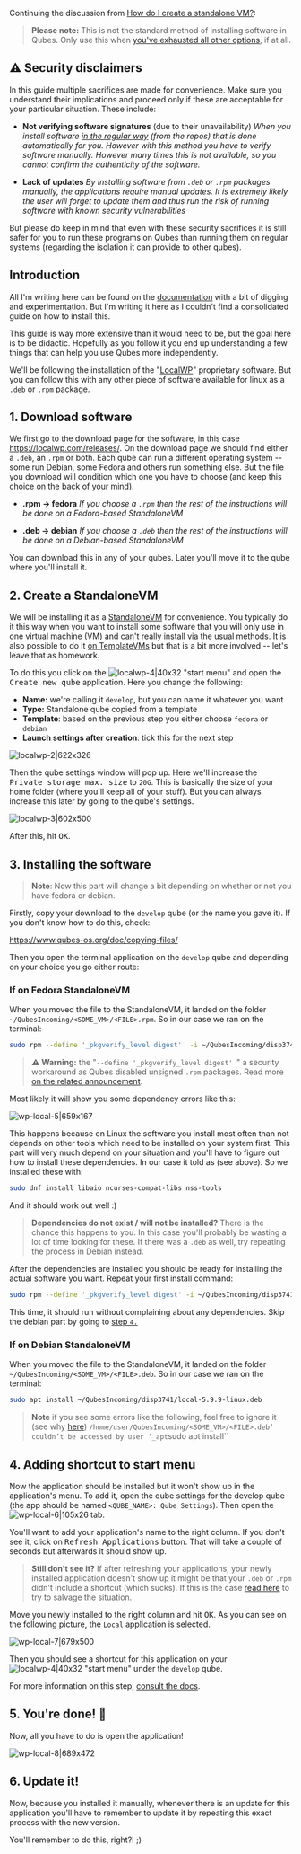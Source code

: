 Continuing the discussion from [How do I create a standalone VM?](https://forum.qubes-os.org/t/how-do-i-create-a-standalone-vm/2884):

> **Please note:** This is not the standard method of installing software in Qubes. Only use this when [you've exhausted all other options](https://www.qubes-os.org/doc/software-update-domu/#installing-software-in-templatevms), if at all.

## :warning: Security disclaimers
In this guide multiple sacrifices are made for convenience. Make sure you understand their implications and proceed only if these are acceptable for your particular situation. These include:
  * **Not verifying software signatures** (due to their unavailability)
    *When you install software [in the regular way](https://www.qubes-os.org/doc/software-update-domu/#installing-software-in-templatevms) (from the repos) that is done automatically for you. However with this method you have to verify software manually. However many times this is not available, so you cannot confirm the authenticity of the software.*

  * **Lack of updates**
    *By installing software from `.deb` or `.rpm` packages manually, the applications require manual updates. It is extremely likely the user will forget to update them and thus run the risk of running software with known security vulnerabilities*

But please do keep in mind that even with these security sacrifices it is still safer for you to run these programs on Qubes than running them on regular systems (regarding the isolation it can provide to other qubes).

## Introduction

All I'm writing here can be found on the [documentation](https://www.qubes-os.org/doc/) with a bit of digging and experimentation. But I'm writing it here as I couldn't find a consolidated guide on how to install this.

This guide is way more extensive than it would need to be, but the goal here is to be didactic. Hopefully as you follow it you end up understanding a few things that can help you use Qubes more independently.

We'll be following the installation of the "[LocalWP](https://localwp.com)" proprietary software. But you can follow this with any other piece of software available for linux as a `.deb` or `.rpm` package.

## 1. Download software

We first go to the  download page for the software, in this case https://localwp.com/releases/. On the download page we should find either a `.deb`, an `.rpm` or both. Each qube can run a different operating system -- some run Debian, some Fedora and others run something else. But the file you download will condition which one you have to choose (and keep this choice on the back of your mind).

* **.rpm -> fedora**
  *If you choose a `.rpm` then the rest of the instructions will be done on a Fedora-based StandaloneVM*

* **.deb -> debian**
  *If you choose a `.deb` then the rest of the instructions will be done on a Debian-based StandaloneVM*

You can download this in any of your qubes. Later you'll move it to the qube where you'll install it.

## 2. Create a StandaloneVM

We will be installing it as a [StandaloneVM](https://www.qubes-os.org/doc/standalone-and-hvm/) for convenience. You typically do it this way when you want to install some software that you will only use in one virtual machine (VM) and can't really install via the usual methods. It is also possible to do it [on TemplateVMs](https://www.qubes-os.org/doc/software-update-domu/#installing-software-in-templatevms) but that is a bit more involved -- let's leave that as homework.

To do this you click on the ![localwp-4|40x32](upload://51gGtQ48lphg6V43MVrRJRbI8Nb.png) "start menu" and open the <kbd>Create new qube</kbd> application. Here you change the following:

* **Name:** we're calling it `develop`, but you can name it whatever you want
*  **Type:** Standalone qube copied from a template
*  **Template**: based on the previous step you either choose `fedora` or `debian`
* **Launch settings after creation**: tick this for the next step

![localwp-2|622x326](upload://4Jcod5Zu5i1hq2FVtqvz4AKakt1.png) 

Then the qube settings window will pop up. Here we'll increase the <kbd>Private storage max. size</kbd> to `20G`. This is basically the size of your home folder (where you'll keep all of your stuff). But you can always increase this later by going to the qube's settings.

![localwp-3|602x500](upload://dteFMKV0quPvWD45eMN7WxerkMO.png) 

After this, hit <kbd>OK</kbd>.

## 3. Installing the software

> **Note**: Now this part will change a bit depending on whether or not you have fedora or debian.

Firstly, copy your download to the `develop` qube (or the name you gave it). If you don't know how to do this, check:

https://www.qubes-os.org/doc/copying-files/

Then you open the terminal application on the `develop` qube and depending on your choice you go either route:

### If on Fedora StandaloneVM

When you moved the file to the StandaloneVM, it landed on the folder `~/QubesIncoming/<SOME_VM>/<FILE>.rpm`. So in our case we ran on the terminal:

```bash
sudo rpm --define '_pkgverify_level digest'  -i ~/QubesIncoming/disp3741/local-5.9.9-linux.rpm
```

> **:warning: Warning:** the "`--define '_pkgverify_level digest' `" a security workaround as Qubes disabled unsigned `.rpm` packages. Read more [on the related announcement](https://github.com/QubesOS/qubes-secpack/blob/master/QSBs/qsb-067-2021.txt).

Most likely it will show you some dependency errors like this:

![wp-local-5|659x167](upload://tWknC6LnYFbXg42ckHJDQ8JKK1w.png) 

This happens because on Linux the software you install most often than not depends on other tools which need to be installed on your system first. This part will very much depend on your situation and you'll have to figure out how to install these dependencies. In our case it told as (see above). So we installed these with:

```bash
sudo dnf install libaio ncurses-compat-libs nss-tools
```
And it should work out well :)

> **Dependencies do not exist / will not be installed?**
> There is the chance this happens to you. In this case you'll probably be wasting a lot of time looking for these. If there was a `.deb` as well, try repeating the process in Debian instead.

After the dependencies are installed you should be ready for installing the actual software you want. Repeat your first install command:

```bash
sudo rpm --define '_pkgverify_level digest' -i ~/QubesIncoming/disp3741/local-5.9.9-linux.rpm
```

This time, it should run without complaining about any dependencies. Skip the debian part by going to [step `4.`](#4-adding-shortcut-to-start-menu)


### If on Debian StandaloneVM

When you moved the file to the StandaloneVM, it landed on the folder `~/QubesIncoming/<SOME_VM>/<FILE>.deb`. So in our case we ran on the terminal:

```bash
sudo apt install ~/QubesIncoming/disp3741/local-5.9.9-linux.deb
```

> **Note** if you see some errors like the following, feel free to ignore it (see why [here](https://forum.qubes-os.org/t/installing-software-in-qubes-from-deb-rpm/2890/14))
> `/home/user/QubesIncoming/<SOME_VM>/<FILE>.deb’ couldn’t be accessed by user ‘_apt`sudo apt install``

## 4. Adding shortcut to start menu

Now the application should be installed but it won't show up in the application's menu. To add it, open the qube settings for the develop qube (the app should be named `<QUBE_NAME>: Qube Settings`). Then open the ![wp-local-6|105x26](upload://bgCZZJd3fXXt1LwxhvD31rRv1w1.png) tab. 

You'll want to add your application's name to the right column. If you don't see it, click on <kbd>Refresh Applications</kbd> button. That will take a couple of seconds but afterwards it should show up. 

> **Still don't see it?**
> If after refreshing your applications, your newly installed application doesn't show up it might be that your `.deb` or `.rpm` didn't include a shortcut (which sucks). If this is the case [read here](https://www.qubes-os.org/doc/managing-appvm-shortcuts/#what-if-my-application-has-not-been-automatically-included-in-the-list-of-available-apps) to try to salvage the situation.

Move you newly installed to the right column and hit <kbd>OK</kbd>. As you can see on the following picture, the `Local` application is selected.

![wp-local-7|679x500](upload://zt5bpL9v0qoFxVBtBrWDsok5UMs.png) 

Then you should see a shortcut for this application on your  ![localwp-4|40x32](upload://51gGtQ48lphg6V43MVrRJRbI8Nb.png) "start menu"  under the `develop` qube.

For more information on this step, [consult the docs](https://www.qubes-os.org/doc/managing-appvm-shortcuts/).

## 5. You're done! :partying_face: 

Now, all you have to do is open the application!

![wp-local-8|689x472](upload://okAvQekkC2TWnWBrj1NasfUNupU.png)

## 6. Update it!

Now, because you installed it manually, whenever there is an update for this application you'll have to remember to update it by repeating this exact process with the new version.

You'll remember to do this, right?! ;)